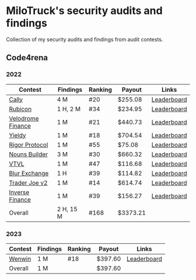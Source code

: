 # MiloTruck's security audits and findings

Collection of my security audits and findings from audit contests.

## Code4rena

### 2022
| Contest | Findings | Ranking | Payout | Links |
| - | - | - | - | - |
| [Cally](/code4rena/2022-05-cally.md) | 4 M | #20 | $255.08 | [Leaderboard](https://code4rena.com/contests/2022-05-cally-contest) |
| [Rubicon](/code4rena/2022-05-rubicon.md) | 1 H, 2 M | #34 | $234.95 | [Leaderboard](https://code4rena.com/contests/2022-05-rubicon-contest) |
| [Velodrome Finance](/code4rena/2022-05-velodrome.md) | 1 M | #21 | $440.73 | [Leaderboard](https://code4rena.com/contests/2022-05-velodrome-finance-contest) |
| [Yieldy](/code4rena/2022-06-yieldy.md) | 1 M | #18 | $704.54 | [Leaderboard](https://code4rena.com/contests/2022-06-yieldy-contest) |
| [Rigor Protocol](/code4rena/2022-08-rigor.md) | 1 M | #55 | $75.08 | [Leaderboard](https://code4rena.com/contests/2022-08-rigor-protocol-contest) |
| [Nouns Builder](/code4rena/2022-09-nouns-builder.md) | 3 M | #30 | $660.32 | [Leaderboard](https://code4rena.com/contests/2022-09-nouns-builder-contest) |
| [VTVL](/code4rena/2022-09-vtvl.md) | 1 M | #47 | $116.68 | [Leaderboard](https://code4rena.com/contests/2022-09-vtvl-contest) |
| [Blur Exchange](/code4rena/2022-10-blur.md) | 1 H | #39 | $114.82 | [Leaderboard](https://code4rena.com/contests/2022-10-blur-exchange-contest)
| [Trader Joe v2](/code4rena/2022-10-traderjoe.md) | 1 M | #14 | $614.74 | [Leaderboard](https://code4rena.com/contests/2022-10-trader-joe-v2-contest) |
| [Inverse Finance](/code4rena/2022-10-inverse.md) | 1 M | #39 | $156.27 | [Leaderboard](https://code4rena.com/contests/2022-10-inverse-finance-contest) |
| Overall | 2 H, 15 M | #168 | $3373.21 |  |

### 2023
| Contest | Findings | Ranking | Payout | Links |
| - | - | - | - | - |
| [Wenwin](/code4rena/2023-03-wenwin.md) | 1 M | #18 | $397.60 | [Leaderboard](https://code4rena.com/contests/2023-03-wenwin-contest) |
| Overall | 1 M |  | $397.60 |  |
